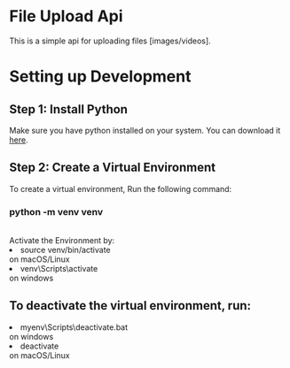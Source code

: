 <h1>File Upload Api</h1>
This is a simple api for uploading files [images/videos].
<br>
<h1>Setting up Development </h1>
<h2>Step 1: Install Python</h2>
Make sure you have python installed on your system. You can download it <a href="https://www.python.org/">here</a>.
<br>
<h2>Step 2: Create a Virtual Environment </h2>
To create a virtual environment, Run the following command:
<h3>python -m venv venv</h3>
<br>
Activate the Environment by:
<br>
<li>source venv/bin/activate</li> on macOS/Linux
<li>venv\Scripts\activate</li> on windows
<br>
<h2>To deactivate the virtual environment, run: </h2>
<li>myenv\Scripts\deactivate.bat</li> on windows
<li>deactivate</li> on macOS/Linux
